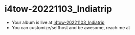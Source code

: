 # i4tow-20221103_Indiatrip
- Your album is live at [i4tow-20221103_Indiatrip](https://rathnasorg.github.io/i4tow/a/i4tow-20221103_Indiatrip/0/d750rw.github.io)
- You can customize/selfhost and be awesome, reach me at 
